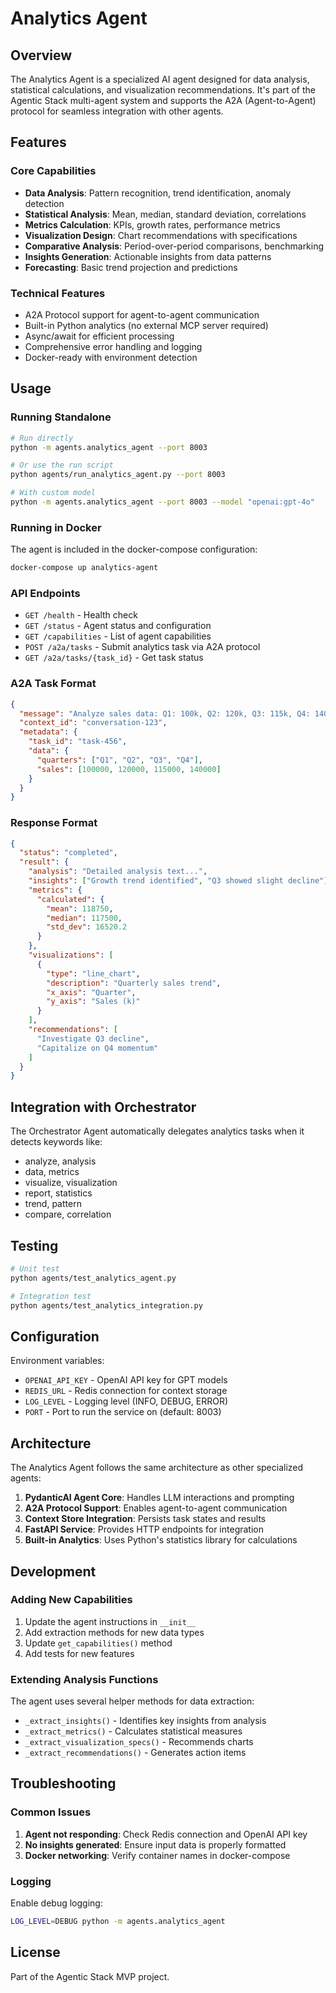 # Analytics Agent

## Overview

The Analytics Agent is a specialized AI agent designed for data analysis, statistical calculations, and visualization recommendations. It's part of the Agentic Stack multi-agent system and supports the A2A (Agent-to-Agent) protocol for seamless integration with other agents.

## Features

### Core Capabilities
- **Data Analysis**: Pattern recognition, trend identification, anomaly detection
- **Statistical Analysis**: Mean, median, standard deviation, correlations
- **Metrics Calculation**: KPIs, growth rates, performance metrics
- **Visualization Design**: Chart recommendations with specifications
- **Comparative Analysis**: Period-over-period comparisons, benchmarking
- **Insights Generation**: Actionable insights from data patterns
- **Forecasting**: Basic trend projection and predictions

### Technical Features
- A2A Protocol support for agent-to-agent communication
- Built-in Python analytics (no external MCP server required)
- Async/await for efficient processing
- Comprehensive error handling and logging
- Docker-ready with environment detection

## Usage

### Running Standalone

```bash
# Run directly
python -m agents.analytics_agent --port 8003

# Or use the run script
python agents/run_analytics_agent.py --port 8003

# With custom model
python -m agents.analytics_agent --port 8003 --model "openai:gpt-4o"
```

### Running in Docker

The agent is included in the docker-compose configuration:

```bash
docker-compose up analytics-agent
```

### API Endpoints

- `GET /health` - Health check
- `GET /status` - Agent status and configuration
- `GET /capabilities` - List of agent capabilities
- `POST /a2a/tasks` - Submit analytics task via A2A protocol
- `GET /a2a/tasks/{task_id}` - Get task status

### A2A Task Format

```json
{
  "message": "Analyze sales data: Q1: 100k, Q2: 120k, Q3: 115k, Q4: 140k",
  "context_id": "conversation-123",
  "metadata": {
    "task_id": "task-456",
    "data": {
      "quarters": ["Q1", "Q2", "Q3", "Q4"],
      "sales": [100000, 120000, 115000, 140000]
    }
  }
}
```

### Response Format

```json
{
  "status": "completed",
  "result": {
    "analysis": "Detailed analysis text...",
    "insights": ["Growth trend identified", "Q3 showed slight decline"],
    "metrics": {
      "calculated": {
        "mean": 118750,
        "median": 117500,
        "std_dev": 16520.2
      }
    },
    "visualizations": [
      {
        "type": "line_chart",
        "description": "Quarterly sales trend",
        "x_axis": "Quarter",
        "y_axis": "Sales (k)"
      }
    ],
    "recommendations": [
      "Investigate Q3 decline",
      "Capitalize on Q4 momentum"
    ]
  }
}
```

## Integration with Orchestrator

The Orchestrator Agent automatically delegates analytics tasks when it detects keywords like:
- analyze, analysis
- data, metrics
- visualize, visualization
- report, statistics
- trend, pattern
- compare, correlation

## Testing

```bash
# Unit test
python agents/test_analytics_agent.py

# Integration test
python agents/test_analytics_integration.py
```

## Configuration

Environment variables:
- `OPENAI_API_KEY` - OpenAI API key for GPT models
- `REDIS_URL` - Redis connection for context storage
- `LOG_LEVEL` - Logging level (INFO, DEBUG, ERROR)
- `PORT` - Port to run the service on (default: 8003)

## Architecture

The Analytics Agent follows the same architecture as other specialized agents:

1. **PydanticAI Agent Core**: Handles LLM interactions and prompting
2. **A2A Protocol Support**: Enables agent-to-agent communication
3. **Context Store Integration**: Persists task states and results
4. **FastAPI Service**: Provides HTTP endpoints for integration
5. **Built-in Analytics**: Uses Python's statistics library for calculations

## Development

### Adding New Capabilities

1. Update the agent instructions in `__init__`
2. Add extraction methods for new data types
3. Update `get_capabilities()` method
4. Add tests for new features

### Extending Analysis Functions

The agent uses several helper methods for data extraction:
- `_extract_insights()` - Identifies key insights from analysis
- `_extract_metrics()` - Calculates statistical measures
- `_extract_visualization_specs()` - Recommends charts
- `_extract_recommendations()` - Generates action items

## Troubleshooting

### Common Issues

1. **Agent not responding**: Check Redis connection and OpenAI API key
2. **No insights generated**: Ensure input data is properly formatted
3. **Docker networking**: Verify container names in docker-compose

### Logging

Enable debug logging:
```bash
LOG_LEVEL=DEBUG python -m agents.analytics_agent
```

## License

Part of the Agentic Stack MVP project.
